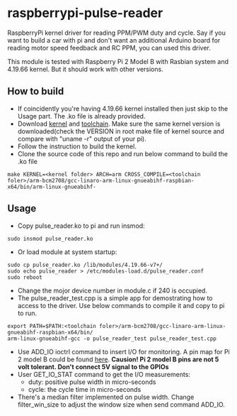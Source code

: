 # raspberrypi-pulse-reader
RaspberryPi kernel driver for reading PPM/PWM duty and cycle. Say if you want to build a car with pi and don't want an additional Arduino board for reading motor speed feedback and RC PPM, you can used this driver.

This module is tested with Raspberry Pi 2 Model B with Rasbian system and 4.19.66 kernel. But it should work with other versions.

## How to build
- If coincidently you're having 4.19.66 kernel installed then just skip to the Usage part. The .ko file is already provided.
- Download [kernel](https://github.com/raspberrypi/linux) and [toolchain](https://github.com/raspberrypi/tools). Make sure the same kernel version is downloaded(check the VERSION in root make file of kernel source and compare with "uname -r" output of your pi). 
- Follow the instruction to build the kernel.
- Clone the source code of this repo and run below command to build the .ko file
```
make KERNEL=<kernel folder> ARCH=arm CROSS_COMPILE=<toolchain foler>/arm-bcm2708/gcc-linaro-arm-linux-gnueabihf-raspbian-x64/bin/arm-linux-gnueabihf-
```

## Usage
- Copy pulse_reader.ko to pi and run insmod:
```
sudo insmod pulse_reader.ko
```
- Or load module at system startup:
```
sudo cp pulse_reader.ko /lib/modules/4.19.66-v7+/
sudo echo pulse_reader > /etc/modules-load.d/pulse_reader.conf
sudo reboot
```
- Change the mojor device number in module.c if 240 is occupied.
- The pulse_reader_test.cpp is a simple app for demostrating how to access to the driver. Use below commands to compile it and copy to pi to run.
```
export PATH=$PATH:<toolchain foler>/arm-bcm2708/gcc-linaro-arm-linux-gnueabihf-raspbian-x64/bin/
arm-linux-gnueabihf-gcc -o pulse_reader_test pulse_reader_test.cpp
```
- Use ADD_IO ioctrl command to insert I/O for monitoring. A pin map for Pi 2 model B could be found [here](https://docs.microsoft.com/en-us/windows/iot-core/media/pinmappingsrpi/rp2_pinout.png). **Causion! Pi 2 model B pins are not 5 volt tolerant. Don't connect 5V signal to the GPIOs**
- User GET_IO_STAT command to get the I/O measurements:
	- duty: positive pulse width in micro-seconds
    - cycle: the cycle time in micro-seconds
- There's a median filter implemented on pulse width. Change filter_win_size to adjust the window size when send command ADD_IO.